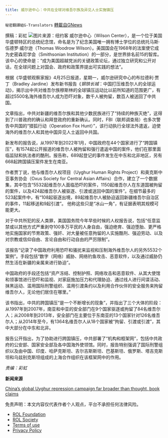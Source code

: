 ```yaml
---
title: 威尔逊中心：中共在全球对维吾尔族及异见人士实施镇压
---
```

`秘密翻譯組G-Translators` [轉載自GNews](https://gnews.org/zh-hans/2417328/)

撰稿：彩虹
 ![](https://assets.gnews.org/wp-content/uploads/2022/04/ezgif-5-cc6fb7e0ee.jpg)图片来源：纽约客 
威尔逊中心（Wilson Center），是一个位于美国华盛顿特区的总统纪念馆，命名是为了纪念美国唯一拥有博士学位的总统托马斯·伍德罗·威尔逊（Thomas Woodrow Wilson）。美国国会在1968年的法案使它成为史密森尼学会（Smithsonian Institution）的一部分，是世界排名前15的智库。该中心的使命是：“成为美国超越党派的关键政策论坛，通过独立研究和公开对话，在全球问题上对国会、政府和政策界提出可实践的想法”。
 
根据《华盛顿观察家报》4月25日报道，星期一，威尔逊研究中心的布拉德利·贾丁（Bradley Jardine）发布新书报告《*钢铁长城*：中国打压维吾尔人的全球运动》，揭示出中共对维吾尔族穆斯林的全球镇压运动比以前所知道的范围更广，有超过5500名海外维吾尔人成为恐吓对象，数千人被拘留，数百人被送回了中共国。
 
文章指出，中共对新疆的维吾尔族和其他少数民族进行了“持续的种族灭绝”，这得到了川普政府的确认和拜登政府的重新确认。同时，FBI（联邦调查局）也多次警告中共国的“猎狐行动（Operation Fox Hunt）”，该行动执行全球法外遣返，迫使海外的维吾尔人和其他中国异见人士返回中共国。
 
新发布的报告说，从1997年到2022年1月，中国政府在44个国家进行了“跨国镇压”，有1574起公开报道的维吾尔人被拘留和强行遣返中国的案件，他们在那里面临监狱和执法者的酷刑。报告称，689起登记的事件发生在中东和北非地区，另有668起跨国镇压案件发生在南亚。
 
作者贾丁说，他与维吾尔人权项目（Uyghur Human Rights Project）和奥克斯中亚事务协会（Oxus Society for Central Asian Affairs）合作，建立了一个数据集，其中包含“5532起维吾尔人面临恐吓的案件，1150起维吾尔人在东道国被拘留的案件，以及424起维吾尔人被驱逐、引渡或送回中国的案件”。在细节最多的523起案件中，有“108起驱逐出境，89起维吾尔人被胁迫返回新疆维吾尔自治区的事件，11起移送和9起引渡”。 他称这些只是“冰山一角”，有证据表明其规模可能更大。
 
对于中共所犯的反人类罪，美国国务院今年早些时候的人权报告说，包括“任意监禁或以其他方式严重剥夺100多万平民的人身自由，强迫绝育、强迫堕胎、更严格地实施国家的节育政策、强奸、对大量被任意拘留的人实施酷刑、强迫劳动、以及对宗教或信仰自由、言论自由和行动自由的严厉限制”。
 
该报告“记录了中国政府利用恐吓和骚扰来监视和压制海外维吾尔人的另外5532个案例”。手段包括“数字（网络）威胁、网络钓鱼攻击、恶意软件，以及通过威胁仍然生活在新疆的亲属来进行胁迫”。
 
中国政府的手段还包括“资产冻结、控制护照、网络攻击和恶意软件、从其大使馆和领事馆进行恐吓和监视、对家庭施加压力和代理胁迫、通过线人进行间谍活动、抹黑运动、滥用国际刑警组织、滥用引渡条约以及利用合作伙伴的安全服务来拘留维吾尔人，无论他们居住在哪里。”
 
该书指出，中共的跨国镇压“是一个不断增长的现象”，并指出了三个大体的阶段：从1997年到2007年，南亚和中亚的安全部门在9个国家驱逐或拘留了84名维吾尔人；从2008年到2013年，安全部门在主要位于东南亚的13个国家针对126名维吾尔人；从2014年至今，有1364名维吾尔人从18个国家被“拘留、引渡或引渡”，其中大部分在中东和北非。
 
报告公开指出，为了协助进行跨国镇压，中共部署了“机构和框架网”，包括中共政府的公安部、国家安全部及各中国海外使领馆。同时，报告特别强调了国际刑警组织以及由中国、印度、哈萨克斯坦、吉尔吉斯斯坦、巴基斯坦、俄罗斯、塔吉克斯坦和乌兹别克斯坦组成的上海合作组织在该框架网中的作用。
 
*责编：彩虹*
 
**新闻来源**
 
[China’s global Uyghur repression campaign far broader than thought, book claims](https://www.washingtonexaminer.com/news/chinas-global-uyghur-repression-campaign-far-broader-than-thought-book-claims)

免责声明：本文内容仅代表作者个人观点，平台不承担任何法律风险。
  
- [ROL Foundation](https://rolfoundation.org/)
- [ROL Society](https://rolsociety.org/)
- [Terms of use](https://gnews.org/terms-of-use-3/)
- [Privacy Policy](https://gnews.org/privacy-policy/)
